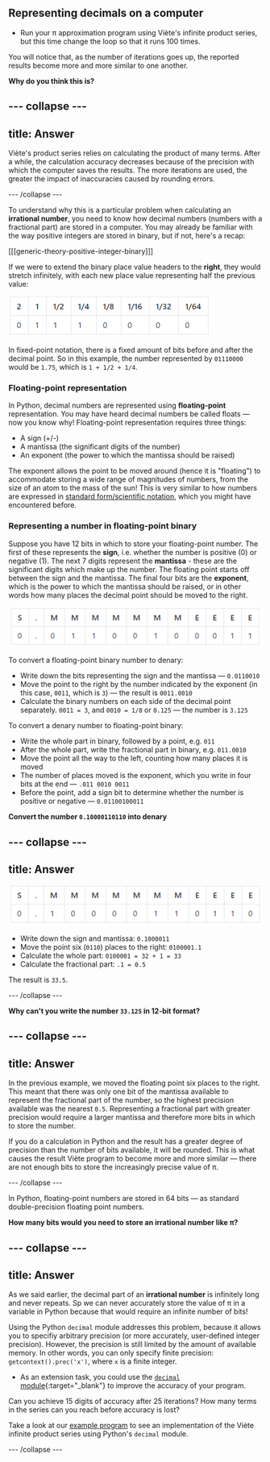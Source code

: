 ## Representing decimals on a computer

+ Run your π approximation program using Viète's infinite product series, but this time change the loop so that it runs 100 times.

You will notice that, as the number of iterations goes up, the reported results become more and more similar to one another.

**Why do you think this is?**

--- collapse ---
---
title: Answer
---
Viète's product series relies on calculating the product of many terms. After a while, the calculation accuracy decreases because of the precision with which the computer saves the results. The more iterations are used, the greater the impact of inaccuracies caused by rounding errors.

--- /collapse ---

To understand why this is a particular problem when calculating an **irrational number**, you need to know how decimal numbers (numbers with a fractional part) are stored in a computer. You may already be familiar with the way positive integers are stored in binary, but if not, here's a recap:

[[[generic-theory-positive-integer-binary]]]

If we were to extend the binary place value headers to the **right**, they would stretch infinitely, with each new place value representing half the previous value:

![Binary fixed point](images/binary-fixed-point.png)

In fixed-point notation, there is a fixed amount of bits before and after the decimal point. So in this example, the number represented by `01110000` would be `1.75`, which is `1 + 1/2 + 1/4`.

### Floating-point representation

In Python, decimal numbers are represented using **floating-point** representation. You may have heard decimal numbers be called floats — now you know why! Floating-point representation requires three things:

- A sign (+/-)
- A mantissa (the significant digits of the number)
- An exponent (the power to which the mantissa should be raised)

The exponent allows the point to be moved around (hence it is "floating") to accommodate storing a wide range of magnitudes of numbers, from the size of an atom to the mass of the sun! This is very similar to how numbers are expressed in [standard form/scientific notation](https://www.mathsisfun.com/numbers/scientific-notation.html), which you might have encountered before.

### Representing a number in floating-point binary

Suppose you have 12 bits in which to store your floating-point number. The first of these represents the **sign**, i.e. whether the number is positive (0) or negative (1). The next 7 digits represent the **mantissa** - these are the significant digits which make up the number. The floating point starts off between the sign and the mantissa. The final four bits are the **exponent**, which is the power to which the mantissa should be raised, or in other words how many places the decimal point should be moved to the right.

![Binary floating point](images/binary-floating-point.png)

To convert a floating-point binary number to denary:

+ Write down the bits representing the sign and the mantissa — `0.0110010`
+ Move the point to the right by the number indicated by the exponent (in this case, `0011`, which is `3`) — the result is `0011.0010`
+ Calculate the binary numbers on each side of the decimal point separately. `0011 = 3`, and `0010 = 1/8` or `0.125` — the number is `3.125`

To convert a denary number to floating-point binary:

+ Write the whole part in binary, followed by a point, e.g. `011`
+ After the whole part, write the fractional part in binary, e.g. `011.0010`
+ Move the point all the way to the left, counting how many places it is moved
+ The number of places moved is the exponent, which you write in four bits at the end — `.011 0010 0011`
+ Before the point, add a sign bit to determine whether the number is positive or negative — `0.01100100011`

**Convert the number `0.10000110110` into denary**

--- collapse ---
---
title: Answer
---
![Binary](images/binary-floating-point-answer.png)

- Write down the sign and mantissa: `0.1000011`
- Move the point six (`0110`) places to the right: `0100001.1`
- Calculate the whole part: `0100001 = 32 + 1 = 33`
- Calculate the fractional part: `.1 = 0.5`

The result is `33.5`.

--- /collapse ---

**Why can't you write the number `33.125` in 12-bit format?**

--- collapse ---
---
title: Answer
---
In the previous example, we moved the floating point six places to the right. This meant that there was only one bit of the mantissa available to represent the fractional part of the number, so the highest precision available was the nearest `0.5`. Representing a fractional part with greater precision would require a larger mantissa and therefore more bits in which to store the number.

If you do a calculation in Python and the result has a greater degree of precision than the number of bits available, it will be rounded. This is what causes the result Viète program to become more and more similar — there are not enough bits to store the increasingly precise value of π.

--- /collapse ---

In Python, floating-point numbers are stored in 64 bits — as standard double-precision floating point numbers.

**How many bits would you need to store an irrational number like π?**

--- collapse ---
---
title: Answer
---
As we said earlier, the decimal part of an **irrational number** is infinitely long and never repeats. Sp we can never accurately store the value of π in a variable in Python because that would require an infinite number of bits!

Using the Python `decimal` module addresses this problem, because it allows you to specifiy arbitrary precision (or more accurately, user-defined integer precision). However, the precision is still limited by the amount of available memory. In other words, you can only specify finite precision: `getcontext().prec('x')`, where `x` is a finite integer.

+ As an extension task, you could use the [`decimal` module](https://docs.python.org/3/library/decimal.html?highlight=decimal#module-decimal){:target="_blank"} to improve the accuracy of your program.

Can you achieve 15 digits of accuracy after 25 iterations? How many terms in the series can you reach before accuracy is lost?

Take a look at our [example program](resources/pi_viete.py) to see an implementation of the Viète infinite product series using Python's `decimal` module.

--- /collapse ---
